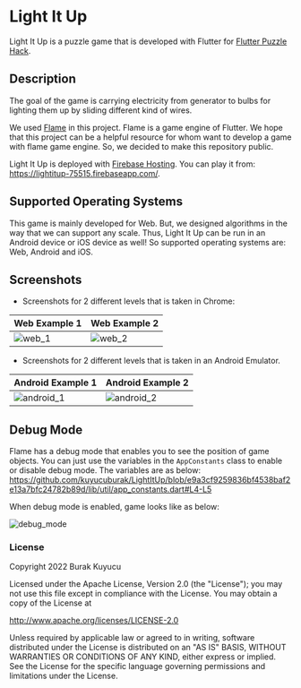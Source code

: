# Light It Up
Light It Up is a puzzle game that is developed with Flutter for [Flutter Puzzle Hack](https://flutterhack.devpost.com/).

## Description
The goal of the game is carrying electricity from generator to bulbs for lighting them up by sliding different kind of wires.

We used [Flame](https://docs.flame-engine.org/1.0.0/#about-flame) in this project. Flame is a game engine of Flutter. We hope that this project can be a helpful resource for whom want to develop a game with flame game engine. So, we decided to make this repository public.

Light It Up is deployed with [Firebase Hosting](https://firebase.google.com/docs/hosting). You can play it from: https://lightitup-75515.firebaseapp.com/.

## Supported Operating Systems
This game is mainly developed for Web. But, we designed algorithms in the way that we can support any scale. Thus, Light It Up can be run in an Android device or iOS device as well! So supported operating systems are: Web, Android and iOS.

## Screenshots
- Screenshots for 2 different levels that is taken in Chrome:

|Web Example 1|Web Example 2|
|-|-|
|![web_1](assets/readme/web_1.png)|![web_2](assets/readme/web_2.png)|

- Screenshots for 2 different levels that is taken in an Android Emulator.

|Android Example 1|Android Example 2|
|-|-|
|![android_1](assets/readme/android_1.png)|![android_2](assets/readme/android_2.png)|

## Debug Mode
Flame has a debug mode that enables you to see the position of game objects. You can just use the variables in the `AppConstants` class to enable or disable debug mode. The variables are as below:
https://github.com/kuyucuburak/LightItUp/blob/e9a3cf9259836bf4538baf2e13a7bfc24782b89d/lib/util/app_constants.dart#L4-L5

When debug mode is enabled, game looks like as below:

![debug_mode](assets/readme/debug_mode.png)

### License
Copyright 2022 Burak Kuyucu

Licensed under the Apache License, Version 2.0 (the "License");
you may not use this file except in compliance with the License.
You may obtain a copy of the License at

http://www.apache.org/licenses/LICENSE-2.0

Unless required by applicable law or agreed to in writing, software
distributed under the License is distributed on an "AS IS" BASIS,
WITHOUT WARRANTIES OR CONDITIONS OF ANY KIND, either express or implied.
See the License for the specific language governing permissions and
limitations under the License.
